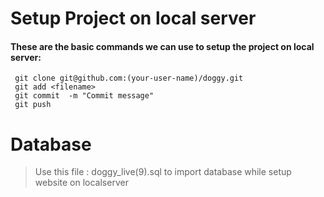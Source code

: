 
# Setup Project on local server

#### These are the basic commands we can use to setup the project on local server:
```
 git clone git@github.com:(your-user-name)/doggy.git
 git add <filename>
 git commit  -m "Commit message"
 git push
```

# Database

> Use this file : doggy_live(9).sql to import database while setup website on localserver

